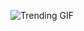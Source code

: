 
<!-- GIF_SECTION -->
![Trending GIF](https://media0.giphy.com/media/v1.Y2lkPThiYjIxNzcya3lmOXkxMmk3djJhenRtbG9ua2dkZzJxOGFpejFlMDAycTlscjJlcyZlcD12MV9naWZzX3NlYXJjaCZjdD1n/hR6Q01jCXOr31wctJw/giphy.gif)
<!-- END_GIF_SECTION -->
